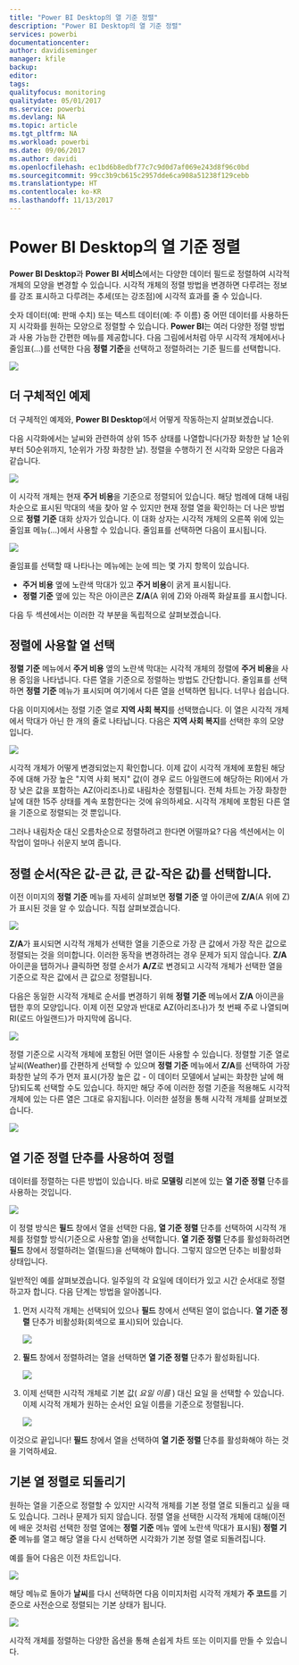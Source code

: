 ```yaml
---
title: "Power BI Desktop의 열 기준 정렬"
description: "Power BI Desktop의 열 기준 정렬"
services: powerbi
documentationcenter: 
author: davidiseminger
manager: kfile
backup: 
editor: 
tags: 
qualityfocus: monitoring
qualitydate: 05/01/2017
ms.service: powerbi
ms.devlang: NA
ms.topic: article
ms.tgt_pltfrm: NA
ms.workload: powerbi
ms.date: 09/06/2017
ms.author: davidi
ms.openlocfilehash: ec1bd6b8edbf77c7c9d0d7af069e243d8f96c0bd
ms.sourcegitcommit: 99cc3b9cb615c2957dde6ca908a51238f129cebb
ms.translationtype: HT
ms.contentlocale: ko-KR
ms.lasthandoff: 11/13/2017
---
```

# <a name="sort-by-column-in-power-bi-desktop"></a>Power BI Desktop의 열 기준 정렬
**Power BI Desktop**과 **Power BI 서비스**에서는 다양한 데이터 필드로 정렬하여 시각적 개체의 모양을 변경할 수 있습니다. 시각적 개체의 정렬 방법을 변경하면 다루려는 정보를 강조 표시하고 다루려는 추세(또는 강조점)에 시각적 효과를 줄 수 있습니다.

숫자 데이터(예: 판매 수치) 또는 텍스트 데이터(예: 주 이름) 중 어떤 데이터를 사용하든지 시각화를 원하는 모양으로 정렬할 수 있습니다.  **Power BI**는 여러 다양한 정렬 방법과 사용 가능한 간편한 메뉴를 제공합니다. 다음 그림에서처럼 아무 시각적 개체에서나 줄임표(...)를 선택한 다음 **정렬 기준**을 선택하고 정렬하려는 기준 필드를 선택합니다.

![](media/desktop-sort-by-column/sortbycolumn_2.png)

## <a name="more-depth-and-an-example"></a>더 구체적인 예제
더 구체적인 예제와, **Power BI Desktop**에서 어떻게 작동하는지 살펴보겠습니다.

다음 시각화에서는 날씨와 관련하여 상위 15주 상태를 나열합니다(가장 화창한 날 1순위부터 50순위까지, 1순위가 가장 화창한 날). 정렬을 수행하기 전 시각화 모양은 다음과 같습니다.

![](media/desktop-sort-by-column/sortbycolumn_1.png)

이 시각적 개체는 현재 **주거 비용**을 기준으로 정렬되어 있습니다. 해당 범례에 대해 내림차순으로 표시된 막대의 색을 찾아 알 수 있지만 현재 정렬 열을 확인하는 더 나은 방법으로 **정렬 기준** 대화 상자가 있습니다. 이 대화 상자는 시각적 개체의 오른쪽 위에 있는 줄임표 메뉴(...)에서 사용할 수 있습니다. 줄임표를 선택하면 다음이 표시됩니다.

![](media/desktop-sort-by-column/sortbycolumn_2.png)

줄임표를 선택할 때 나타나는 메뉴에는 눈에 띄는 몇 가지 항목이 있습니다.

* **주거 비용** 옆에 노란색 막대가 있고 **주거 비용**이 굵게 표시됩니다.
* **정렬 기준** 옆에 있는 작은 아이콘은 **Z/A**(A 위에 Z)와 아래쪽 화살표를 표시합니다.

다음 두 섹션에서는 이러한 각 부분을 독립적으로 살펴보겠습니다.

## <a name="selecting-which-column-to-use-for-sorting"></a>정렬에 사용할 열 선택
**정렬 기준** 메뉴에서 **주거 비용** 옆의 노란색 막대는 시각적 개체의 정렬에 **주거 비용**을 사용 중임을 나타냅니다. 다른 열을 기준으로 정렬하는 방법도 간단합니다. 줄임표를 선택하면 **정렬 기준** 메뉴가 표시되며 여기에서 다른 열을 선택하면 됩니다. 너무나 쉽습니다.

다음 이미지에서는 정렬 기준 열로 **지역 사회 복지**를 선택했습니다. 이 열은 시각적 개체에서 막대가 아닌 한 개의 줄로 나타납니다. 다음은 **지역 사회 복지**를 선택한 후의 모양입니다.

![](media/desktop-sort-by-column/sortbycolumn_3.png)

시각적 개체가 어떻게 변경되었는지 확인합니다. 이제 값이 시각적 개체에 포함된 해당 주에 대해 가장 높은 "지역 사회 복지" 값(이 경우 로드 아일랜드에 해당하는 RI)에서 가장 낮은 값을 포함하는 AZ(아리조나)로 내림차순 정렬됩니다. 전체 차트는 가장 화창한 날에 대한 15주 상태를 계속 포함한다는 것에 유의하세요. 시각적 개체에 포함된 다른 열을 기준으로 정렬되는 것 뿐입니다.

그러나 내림차순 대신 오름차순으로 정렬하려고 한다면 어떨까요? 다음 섹션에서는 이 작업이 얼마나 쉬운지 보여 줍니다.

## <a name="selecting-the-sort-order---smallest-to-largest-largest-to-smallest"></a>정렬 순서(작은 값-큰 값, 큰 값-작은 값)를 선택합니다.
이전 이미지의 **정렬 기준** 메뉴를 자세히 살펴보면 **정렬 기준** 옆 아이콘에 **Z/A**(A 위에 Z)가 표시된 것을 알 수 있습니다. 직접 살펴보겠습니다.

![](media/desktop-sort-by-column/sortbycolumn_4.png)

**Z/A**가 표시되면 시각적 개체가 선택한 열을 기준으로 가장 큰 값에서 가장 작은 값으로 정렬되는 것을 의미합니다. 이러한 동작을 변경하려는 경우 문제가 되지 않습니다. **Z/A** 아이콘을 탭하거나 클릭하면 정렬 순서가 **A/Z**로 변경되고 시각적 개체가 선택한 열을 기준으로 작은 값에서 큰 값으로 정렬됩니다.

다음은 동일한 시각적 개체로 순서를 변경하기 위해 **정렬 기준** 메뉴에서 **Z/A** 아이콘을 탭한 후의 모양입니다. 이제 이전 모양과 반대로 AZ(아리조나)가 첫 번째 주로 나열되며 RI(로드 아일랜드)가 마지막에 옵니다.

![](media/desktop-sort-by-column/sortbycolumn_5.png)

정렬 기준으로 시각적 개체에 포함된 어떤 열이든 사용할 수 있습니다. 정렬할 기준 열로 날씨(Weather)를 간편하게 선택할 수 있으며 **정렬 기준** 메뉴에서 **Z/A**를 선택하여 가장 화창한 날의 주가 먼저 표시(가장 높은 값 - 이 데이터 모델에서 날씨는 화창한 날에 해당)되도록 선택할 수도 있습니다. 하지만 해당 주에 이러한 정렬 기준을 적용해도 시각적 개체에 있는 다른 열은 그대로 유지됩니다. 이러한 설정을 통해 시각적 개체를 살펴보겠습니다.

![](media/desktop-sort-by-column/sortbycolumn_6.png)

## <a name="sort-using-the-sort-by-column-button"></a>열 기준 정렬 단추를 사용하여 정렬
데이터를 정렬하는 다른 방법이 있습니다. 바로 **모델링** 리본에 있는 **열 기준 정렬** 단추를 사용하는 것입니다.

![](media/desktop-sort-by-column/sortbycolumn_8.png)

이 정렬 방식은 **필드** 창에서 열을 선택한 다음, **열 기준 정렬** 단추를 선택하여 시각적 개체를 정렬할 방식(기준으로 사용할 열)을 선택합니다. **열 기준 정렬** 단추를 활성화하려면 **필드** 창에서 정렬하려는 열(필드)을 선택해야 합니다. 그렇지 않으면 단추는 비활성화 상태입니다.

일반적인 예를 살펴보겠습니다. 일주일의 각 요일에 데이터가 있고 시간 순서대로 정렬하고자 합니다. 다음 단계는 방법을 알아봅니다.

1. 먼저 시각적 개체는 선택되어 있으나 **필드** 창에서 선택된 열이 없습니다. **열 기준 정렬** 단추가 비활성화(회색으로 표시)되어 있습니다.
   
   ![](media/desktop-sort-by-column/sortbycolumn_9a.png)
2. **필드** 창에서 정렬하려는 열을 선택하면 **열 기준 정렬** 단추가 활성화됩니다.
   
   ![](media/desktop-sort-by-column/sortbycolumn_10.png)
3. 이제 선택한 시각적 개체로 기본 값( *요일 이름* ) 대신 요일 을 선택할 수 있습니다. 이제 시각적 개체가 원하는 순서인 요일 이름을 기준으로 정렬됩니다.
   
   ![](media/desktop-sort-by-column/sortbycolumn_11.png)

이것으로 끝입니다! **필드** 창에서 열을 선택하여 **열 기준 정렬** 단추를 활성화해야 하는 것을 기억하세요.

## <a name="getting-back-to-default-column-for-sorting"></a>기본 열 정렬로 되돌리기
원하는 열을 기준으로 정렬할 수 있지만 시각적 개체를 기본 정렬 열로 되돌리고 싶을 때도 있습니다. 그러나 문제가 되지 않습니다. 정렬 열을 선택한 시각적 개체에 대해(이전에 배운 것처럼 선택한 정렬 열에는 **정렬 기준** 메뉴 옆에 노란색 막대가 표시됨) **정렬 기준** 메뉴를 열고 해당 열을 다시 선택하면 시각화가 기본 정렬 열로 되돌려집니다.

예를 들어 다음은 이전 차트입니다.

![](media/desktop-sort-by-column/sortbycolumn_6.png)

해당 메뉴로 돌아가 **날씨**를 다시 선택하면 다음 이미지처럼 시각적 개체가 **주 코드**를 기준으로 사전순으로 정렬되는 기본 상태가 됩니다.

![](media/desktop-sort-by-column/sortbycolumn_7.png)

시각적 개체를 정렬하는 다양한 옵션을 통해 손쉽게 차트 또는 이미지를 만들 수 있습니다.

